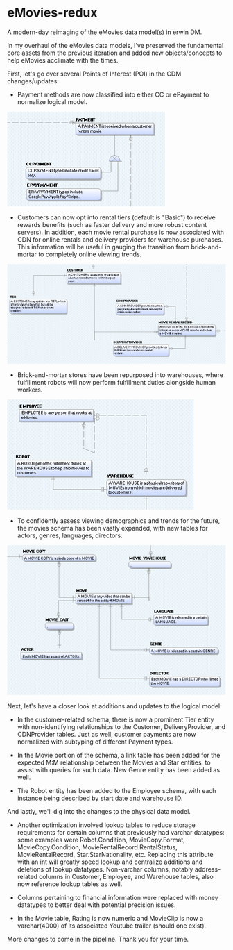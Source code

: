 # eMovies-redux
A modern-day reimaging of the eMovies data model(s) in erwin DM.

In my overhaul of the eMovies data models, I've preserved the fundamental core assets from the previous iteration and added new objects/concepts to help eMovies acclimate with the times.

First, let's go over several Points of Interest (POI) in the CDM changes/updates:

- Payment methods are now classified into either CC or ePayment to normalize logical model.

![alt text](https://github.com/wuda20/eMovies-redux/blob/emovies-dev/images/POI_payments.png?raw=true)

- Customers can now opt into rental tiers (default is "Basic") to receive rewards benefits (such as faster delivery and more robust content servers). In addition, each movie rental purchase is now associated with CDN for online rentals and delivery providers for warehouse purchases. This information will be useful in gauging the transition from brick-and-mortar to completely online viewing trends.

![alt text](https://github.com/wuda20/eMovies-redux/blob/emovies-dev/images/POI_customer-rentals.png?raw=true)

- Brick-and-mortar stores have been repurposed into warehouses, where fulfillment robots will now perform fulfillment duties alongside human workers.

![alt text](https://github.com/wuda20/eMovies-redux/blob/emovies-dev/images/POI_logistics.png?raw=true)

- To confidently assess viewing demographics and trends for the future, the movies schema has been vastly expanded, with new tables for actors, genres, languages, directors. 

![alt text](https://github.com/wuda20/eMovies-redux/blob/emovies-dev/images/POI_movies.png?raw=true)

Next, let's have a closer look at additions and updates to the logical model:

- In the customer-related schema, there is now a prominent Tier entity with non-identifying relationships to the Customer, DeliveryProvider, and CDNProvider tables. Just as well, customer payments are now normalized with subtyping of different Payment types.

- In the Movie portion of the schema, a link table has been added for the expected M:M relationship between the Movies and Star entities, to assist with queries for such data. New Genre entity has been added as well.

- The Robot entity has been added to the Employee schema, with each instance being described by start date and warehouse ID.

And lastly, we'll dig into the changes to the physical data model.

- Another optimization involved lookup tables to reduce storage requirements for certain columns that previously had varchar datatypes: some examples were Robot.Condition, MovieCopy.Format, MovieCopy.Condition, MovieRentalRecord.RentalStatus, MovieRentalRecord, Star.StarNationality, etc. Replacing this attribute with an int will greatly speed lookup and centralize additions and deletions of lookup datatypes. Non-varchar columns, notably address-related columns in Customer, Employee, and Warehouse tables, also now reference lookup tables as well.

- Columns pertaining to financial information were replaced with money datatypes to better deal with potential precision issues.

- In the Movie table, Rating is now numeric and MovieClip is now a varchar(4000) of its associated Youtube trailer (should one exist).

More changes to come in the pipeline. 
Thank you for your time.
